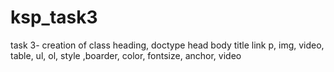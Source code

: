 # ksp_task3
task 3- creation of class heading, doctype head body title link p, img, video, table, ul, ol, style ,boarder, color, fontsize, anchor, video
